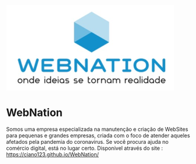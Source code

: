 <img src="https://github.com/ciano123/WebNation/blob/main/imagens/baneer-webnation.PNG"/>

# WebNation
Somos uma empresa especializada na manutenção e criação de WebSites para pequenas e grandes empresas, criada com o foco de atender aqueles afetados pela pandemia do coronavirus. Se você procura ajuda no comércio digital, está no lugar certo.
Disponivel através do site : https://ciano123.github.io/WebNation/

